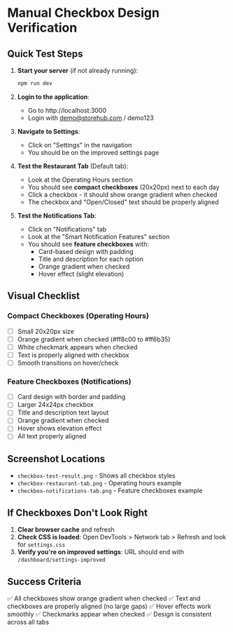 # Manual Checkbox Design Verification

## Quick Test Steps

1. **Start your server** (if not already running):
   ```bash
   npm run dev
   ```

2. **Login to the application**:
   - Go to http://localhost:3000
   - Login with demo@storehub.com / demo123

3. **Navigate to Settings**:
   - Click on "Settings" in the navigation
   - You should be on the improved settings page

4. **Test the Restaurant Tab** (Default tab):
   - Look at the Operating Hours section
   - You should see **compact checkboxes** (20x20px) next to each day
   - Click a checkbox - it should show orange gradient when checked
   - The checkbox and "Open/Closed" text should be properly aligned

5. **Test the Notifications Tab**:
   - Click on "Notifications" tab
   - Look at the "Smart Notification Features" section
   - You should see **feature checkboxes** with:
     - Card-based design with padding
     - Title and description for each option
     - Orange gradient when checked
     - Hover effect (slight elevation)

## Visual Checklist

### Compact Checkboxes (Operating Hours)
- [ ] Small 20x20px size
- [ ] Orange gradient when checked (#ff8c00 to #ff6b35)
- [ ] White checkmark appears when checked
- [ ] Text is properly aligned with checkbox
- [ ] Smooth transitions on hover/check

### Feature Checkboxes (Notifications)
- [ ] Card design with border and padding
- [ ] Larger 24x24px checkbox
- [ ] Title and description text layout
- [ ] Orange gradient when checked
- [ ] Hover shows elevation effect
- [ ] All text properly aligned

## Screenshot Locations
- `checkbox-test-result.png` - Shows all checkbox styles
- `checkbox-restaurant-tab.png` - Operating hours example
- `checkbox-notifications-tab.png` - Feature checkboxes example

## If Checkboxes Don't Look Right

1. **Clear browser cache** and refresh
2. **Check CSS is loaded**: Open DevTools > Network tab > Refresh and look for `settings.css`
3. **Verify you're on improved settings**: URL should end with `/dashboard/settings-improved`

## Success Criteria
✅ All checkboxes show orange gradient when checked
✅ Text and checkboxes are properly aligned (no large gaps)
✅ Hover effects work smoothly
✅ Checkmarks appear when checked
✅ Design is consistent across all tabs